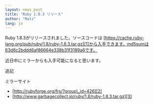 ```yaml
---
layout: news_post
title: "Ruby 1.8.3 リリース"
author: "Matz"
lang: ja
---
```


Ruby 1.8.3がリリースされました。ソースコードは
[https://cache.ruby-lang.org/pub/ruby/1.8/ruby-1.8.3.tar.gz][1]から入手できます。md5sumは63d6c2bddd6af86664e338b31f3189a6です。

近日中にミラーからも入手可能になると思います。

追記

ミラーサイト

* [http://rubyforge.org/frs/?group\_id=426][2]
* [http://www.garbagecollect.jp/ruby/1.8/ruby-1.8.3.tar.gz][3]



[1]: https://cache.ruby-lang.org/pub/ruby/1.8/ruby-1.8.3.tar.gz
[2]: http://rubyforge.org/frs/?group_id=426
[3]: http://www.garbagecollect.jp/ruby/1.8/ruby-1.8.3.tar.gz
